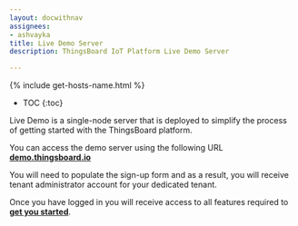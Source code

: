 ```yaml
---
layout: docwithnav
assignees:
- ashvayka
title: Live Demo Server
description: ThingsBoard IoT Platform Live Demo Server

---
```


{% include get-hosts-name.html %}

* TOC
{:toc}

Live Demo is a single-node server that is deployed to simplify the process of getting started with the ThingsBoard platform.

You can access the demo server using the following URL [**demo.thingsboard.io**](https://{{hostName}}/signup)

You will need to populate the sign-up form and as a result, you will receive tenant administrator account for your dedicated tenant.

Once you have logged in you will receive access to all features required to [**get you started**](/docs/getting-started-guides/helloworld/).